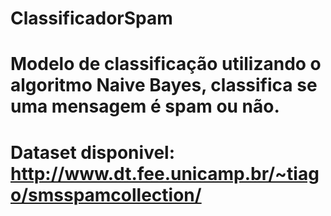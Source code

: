 # ClassificadorSpam

# Modelo de classificação utilizando o algoritmo Naive Bayes, classifica se uma mensagem é spam ou não. 

# Dataset disponivel: http://www.dt.fee.unicamp.br/~tiago/smsspamcollection/

